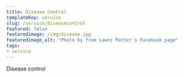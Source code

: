 ```yaml
---
title: Disease Control
templateKey: service
slug: /service/diseasecontrol
featured: false
featuredimage: /img/disease.jpg
featuredimage_alt: "Photo by from Lawns Matter's Facebook page"
tags:
- service
---
```

Disease control